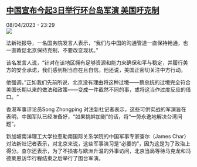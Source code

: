 <!--1680990304000-->
[中国宣布今起3日举行环台岛军演   美国吁克制](https://www.rfi.fr/cn/%E4%B8%AD%E5%9B%BD/20230408-%E4%B8%AD%E5%9B%BD%E5%AE%A3%E5%B8%83%E4%BB%8A%E8%B5%B73%E6%97%A5%E4%B8%BE%E8%A1%8C%E7%8E%AF%E5%8F%B0%E5%B2%9B%E5%86%9B%E6%BC%94-%E7%BE%8E%E5%9B%BD%E5%90%81%E5%85%8B%E5%88%B6)
------

<div>08/04/2023 - 23:29</div><img src="https://s.rfi.fr/media/display/77a8c956-d654-11ed-a471-005056bfb2b6/w:1280/p:16x9/%E6%A1%8C%E4%B8%8A%E7%9A%84%E7%BE%8E%E4%B8%AD%E5%9B%BD%E6%97%97-%E4%B8%AD%E7%BE%8E%E8%B0%88%E5%88%A4-d%E6%B8%B2%E6%9F%93%E5%9B%BE-163973696.png"><p><strong></strong></p><div><p>法新社报导，一名国务院发言人表示，“我们与中国的沟通管道一直保持畅通，也一直敦促北京保持克制，不要改变现状。”</p><p>该名发言人说，“针对在该地区拥有足够资源和能力来确保和平与稳定，并履行美方的安全承诺，我们感到相当自在且自信。他还说，美国正密切关注中方行动。</p><p>他强调，”正如我们先前所说，北京没有理由将这种过境——蔡总统的过境完全符合美国长期以来的做法和政策——变成一件截然不同的事，或将这当作过度反应的借口。“</p><p>香港军事评论员Song Zhongping 对法新社记者表示，这些可供实战的军演旨在表明，中国军队已经准备好，“如果挑衅加剧”的话，将“一劳永逸地解决台湾问题”。</p><p>新加坡南洋理工大学拉惹勒南国际关系学院的中国军事专家查尔（James Char）对法新社记者表示，对北京来说，这些军事演习是“必要的”，因为这是为了政治上得分。查尔还表示，为了不损害与欧洲升温的外事访问，北京当局等待马克龙和冯德莱恩访华行程结束之后举行了围台军演。</p><p> </p><div data-selfpromo-newsletter></div><div data-selfpromo-app></div></div>
